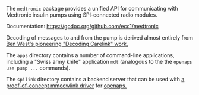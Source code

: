 The `medtronic` package provides a unified API for
communicating with Medtronic insulin pumps using SPI-connected radio
modules.

Documentation: <https://godoc.org/github.com/ecc1/medtronic>

Decoding of messages to and from the pump is derived almost entirely from
[Ben West's pioneering "Decoding Carelink" work.](https://github.com/bewest/decoding-carelink)

The `apps` directory contains a number of command-line applications,
including a "Swiss army knife" application `mdt`
(analogous to the the `openaps use pump ...` commands).

The `spilink` directory contains a backend server that can be used with
[a proof-of-concept mmeowlink driver](https://github.com/ecc1/mmeowlink/tree/spilink)
for [openaps.](https://openaps.org)
